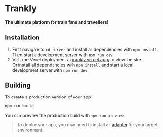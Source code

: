 # Trankly

#### The ultimate platform for train fans and travellers!


## Installation

1. First navigate to `cd server` and install all dependencies with `npm install`. \
Then start a development server with `npm run dev`
2. Visit the Vecel deployment at [trankly.vercel.app/](https://trankly.vercel.app/) to view the site \
Or install all dependencies with `npm install` and start a local development server with `npm run dev`


## Building

To create a production version of your app:

```bash
npm run build
```

You can preview the production build with `npm run preview`.

> To deploy your app, you may need to install an [adapter](https://kit.svelte.dev/docs/adapters) for your target environment.
